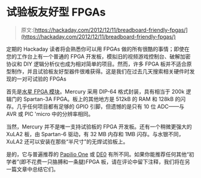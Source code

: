 # 试验板友好型 FPGAs

> 原文:[https://hackaday.com/2012/12/11/breadboard-friendly-fpgas/](https://hackaday.com/2012/12/11/breadboard-friendly-fpgas/)

定期的 Hackaday 读者将会熟悉你可以用 FPGAs 做的所有很酷的事情；即使在您的工作台上有一个普通的 FPGA 开发板，模拟旧的视频游戏控制台、破解加密协议和 DIY 逻辑分析仪也成为相对简单的项目。然而，许多 FPGA 板并不适合原型制作，并且试验板友好型器件很难获得。这是我们在过去几天搜索相关硬件时发现的一对可试验的 FPGAs

首先是[水星 FPGA 模块](http://micro-nova.com/mercury)。Mercury 采用 DIP-64 格式封装，具有相当于 200k 逻辑门的 Spartan-3A FPGA。板上的其他地方是 512kB 的 RAM 和 128kB 的闪存。几乎任何项目都有足够的 GPIO 引脚，但遗憾的是只有 10 位 ADC——与 AVR 或 PIC 'micro 中的分辨率相同。

当然，Mercury 并不是唯一支持试验板的 FPGA 开发板。还有一个稍微更强大的 XuLA2 板，由 Spartan-6 驱动，有 32 MB 内存和 1MB 闪存。与水银不同，XuLA2 还可以安装在那些“半尺寸”的无焊试验板上。

是的，它与普遍推荐的 [Papilio One](http://papilio.cc/index.php?n=Papilio.Hardware) 或 [DE0](http://www.terasic.com.tw/cgi-bin/page/archive.pl?No=593) 有所不同。如果你能推荐任何其他“初学者”(即不花费一只胳膊和一条腿)FPGA 板，请在评论中留下注释，我们将在另一篇文章中总结它们。
